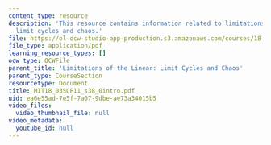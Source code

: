 ```yaml
---
content_type: resource
description: 'This resource contains information related to limitations of the linear:
  limit cycles and chaos.'
file: https://ol-ocw-studio-app-production.s3.amazonaws.com/courses/18-03sc-differential-equations-fall-2011/ea6e55ad7e5f7a079dbeae73a34015b5_MIT18_03SCF11_s38_0intro.pdf
file_type: application/pdf
learning_resource_types: []
ocw_type: OCWFile
parent_title: 'Limitations of the Linear: Limit Cycles and Chaos'
parent_type: CourseSection
resourcetype: Document
title: MIT18_03SCF11_s38_0intro.pdf
uid: ea6e55ad-7e5f-7a07-9dbe-ae73a34015b5
video_files:
  video_thumbnail_file: null
video_metadata:
  youtube_id: null
---
```

